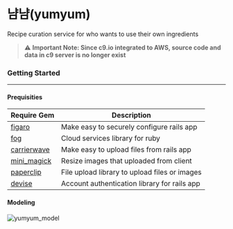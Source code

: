 # 냠냠(yumyum)
Recipe curation service for who wants to use their own ingredients
> :warning: **Important Note: Since c9.io integrated to AWS, source code and data in c9 server is no longer exist**
### Getting Started
---------------------
#### Prequisities
|Require Gem|Description|
|-------|-----------|
|[figaro](https://github.com/laserlemon/figaro)|Make easy to securely configure rails app|
|[fog](https://github.com/fog/fog)|Cloud services library for ruby|
|[carrierwave](https://github.com/carrierwaveuploader/carrierwave)|Make easy to upload files from rails app|
|[mini_magick](https://github.com/minimagick/minimagick)|Resize images that uploaded from client|
|[paperclip](https://github.com/thoughtbot/paperclip)|File upload library to upload files or images|
|[devise](https://github.com/heartcombo/devise)|Account authentication library for rails app|
#### Modeling
![yumyum_model](https://drive.google.com/uc?export=view&id=1CEawZTV1pWO1hjkzr9U8Iv-0emtMnp6C)
